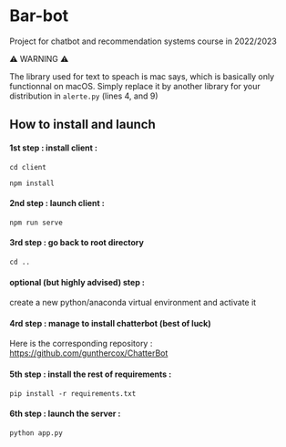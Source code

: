 # Bar-bot

Project for chatbot and recommendation systems course in 2022/2023

⚠️ WARNING ⚠️

The library used for text to speach is mac says, which is basically only functionnal on macOS. Simply replace it by another library for your distribution in `alerte.py` (lines 4, and 9)
 
## How to install and launch

#### 1st step : install client :

`cd client`

`npm install`


#### 2nd step : launch client :

`npm run serve`

#### 3rd step : go back to root directory

`cd ..`

#### optional (but highly advised) step : 

create a new python/anaconda virtual environment and activate it

#### 4rd step : manage to install chatterbot (best of luck)

Here is the corresponding repository : https://github.com/gunthercox/ChatterBot

#### 5th step : install the rest of requirements :

`pip install -r requirements.txt`

#### 6th step : launch the server :

`python app.py`
